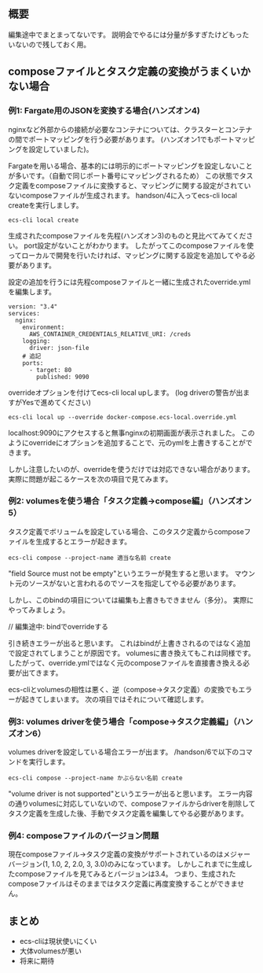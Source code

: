 ## 概要
編集途中でまとまってないです。
説明会でやるには分量が多すぎたけどもったいないので残しておく用。

## composeファイルとタスク定義の変換がうまくいかない場合

### 例1: Fargate用のJSONを変換する場合(ハンズオン4)
nginxなど外部からの接続が必要なコンテナについては、クラスターとコンテナの間でポートマッピングを行う必要があります。
(ハンズオン1でもポートマッピングを設定していました)。

Fargateを用いる場合、基本的には明示的にポートマッピングを設定しないことが多いです。（自動で同じポート番号にマッピングされるため）
この状態でタスク定義をcomposeファイルに変換すると、マッピングに関する設定がされていないcomposeファイルが生成されます。
handson/4に入ってecs-cli local createを実行しましす。
```
ecs-cli local create
```
生成されたcomposeファイルを先程(ハンズオン3)のものと見比べてみてください。
port設定がないことがわかります。
したがってこのcomposeファイルを使ってローカルで開発を行いたければ、マッピングに関する設定を追加してやる必要があります。

設定の追加を行うには先程composeファイルと一緒に生成されたoverride.ymlを編集します。

```
version: "3.4"
services:
  nginx:
    environment:
      AWS_CONTAINER_CREDENTIALS_RELATIVE_URI: /creds
    logging:
      driver: json-file
    # 追記
    ports:
      - target: 80
        published: 9090

```
overrideオプションを付けてecs-cli local upします。
(log driverの警告が出ますがYesで進めてください)
```
ecs-cli local up --override docker-compose.ecs-local.override.yml
```
localhost:9090にアクセスすると無事nginxの初期画面が表示されました。
このようにoverrideにオプションを追加することで、元のymlを上書きすることができます。

しかし注意したいのが、overrideを使うだけでは対応できない場合があります。
実際に問題が起こるケースを次の項目で見てみます。

### 例2: volumesを使う場合「タスク定義->compose編」（ハンズオン5）
タスク定義でボリュームを設定している場合、このタスク定義からcomposeファイルを生成するとエラーが起きます。

```
ecs-cli compose --project-name 適当な名前 create
```
"field Source must not be empty"というエラーが発生すると思います。
マウント元のソースがないと言われるのでソースを指定してやる必要があります。

しかし、このbindの項目については編集も上書きもできません（多分）。
実際にやってみましょう。

// 編集途中: bindでoverrideする

引き続きエラーが出ると思います。
これはbindが上書きされるのではなく追加で設定されてしまうことが原因です。
volumesに書き換えてもこれは同様です。
したがって、override.ymlではなく元のcomposeファイルを直接書き換える必要が出てきます。

ecs-cliとvolumesの相性は悪く、逆（compose->タスク定義）の変換でもエラーが起きてしまいます。
次の項目ではそれについて確認します。

### 例3: volumes driverを使う場合「compose->タスク定義編」（ハンズオン6）
volumes driverを設定している場合エラーが出ます。
/handson/6で以下のコマンドを実行します。
```
ecs-cli compose --project-name かぶらない名前 create 
```
"volume driver is not supported"というエラーが出ると思います。
エラー内容の通りvolumesに対応していないので、composeファイルからdriverを削除してタスク定義を生成した後、手動でタスク定義を編集してやる必要があります。

### 例4: composeファイルのバージョン問題
現在composeファイル->タスク定義の変換がサポートされているのはメジャーバージョン(1, 1.0, 2, 2.0, 3, 3.0)のみになっています。
しかしこれまでに生成したcomposeファイルを見てみるとバージョンは3.4。
つまり、生成されたcomposeファイルはそのままではタスク定義に再度変換することができません。

## まとめ
- ecs-cliは現状使いにくい
- 大体volumesが悪い
- 将来に期待
